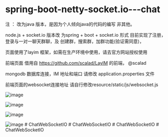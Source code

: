 # spring-boot-netty-socket.io---chat
注 ： 改为java 版本，是因为个人倾向java的代码的编写 非其他。

node.js + socket.io 版本改 为spring + boot + socket.io 形式 目前实现了注册，登录与一对一聊天群聊，及 创建群，搜索群，加群功能(验证需同意)，

页面使用了layim 框架，如需在生产环境中使用，请去官方网站授权使用

前端页面 借用自 https://github.com/scalad/LayIM 的前端， @scalad

mongodb 数据库连接，IM 地址和端口 请修改 application.properties 文件  

前端页面的websocket连接地址 请自行修改resource/static/js/websocket.js 

![image](https://github.com/githuanl/spring-boot-netty-socket.io---chat/blob/master/img/QQ20180629-165244.png)
 
![image](https://github.com/githuanl/spring-boot-netty-socket.io---chat/blob/master/img/QQ20180629-165327.png)
  
![image](https://github.com/githuanl/spring-boot-netty-socket.io---chat/blob/master/img/QQ20180629-165341.png)
   
![image](https://github.com/githuanl/spring-boot-netty-socket.io---chat/blob/master/img/QQ20180629-165500.png)
#   C h a t W e b S o c k e t I O  
 #   C h a t W e b S o c k e t I O  
 #   C h a t W e b S o c k e t I O  
 #   C h a t W e b S o c k e t I O  
 